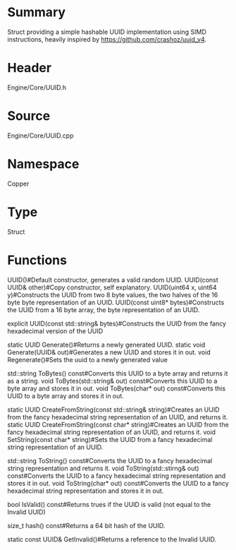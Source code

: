 # Summary
Struct providing a simple hashable UUID implementation using SIMD instructions, heavily inspired by https://github.com/crashoz/uuid_v4.

# Header
Engine/Core/UUID.h
# Source
Engine/Core/UUID.cpp
# Namespace
Copper
# Type
Struct

# Functions
UUID()#Default constructor, generates a valid random UUID.
UUID(const UUID& other)#Copy constructor, self explanatory.
UUID(uint64 x, uint64 y)#Constructs the UUID from two 8 byte values, the two halves of the 16 byte byte representation of an UUID.
UUID(const uint8* bytes)#Constructs the UUID from a 16 byte array, the byte representation of an UUID.

explicit UUID(const std::string& bytes)#Constructs the UUID from the fancy hexadecimal version of the UUID

static UUID Generate()#Returns a newly generated UUID.
static void Generate(UUID& out)#Generates a new UUID and stores it in out.
void Regenerate()#Sets the uuid to a newly generated value

std::string ToBytes() const#Converts this UUID to a byte array and returns it as a string.
void ToBytes(std::string& out) const#Converts this UUID to a byte array and stores it in out.
void ToBytes(char* out) const#Converts this UUID to a byte array and stores it in out.

static UUID CreateFromString(const std::string& string)#Creates an UUID from the fancy hexadecimal string representation of an UUID, and returns it.
static UUID CreateFromString(const char* string)#Creates an UUID from the fancy hexadecimal string representation of an UUID, and returns it.
void SetString(const char* string)#Sets the UUID from a fancy hexadecimal string representation of an UUID.

std::string ToString() const#Converts the UUID to a fancy hexadecimal string representation and returns it.
void ToString(std::stirng& out) const#Converts the UUID to a fancy hexadecimal string representation and stores it in out.
void ToString(char* out) const#Converts the UUID to a fancy hexadecimal string representation and stores it in out.

bool IsValid() const#Returns trues if the UUID is valid (not equal to the Invalid UUID)

size_t hash() const#Returns a 64 bit hash of the UUID.

static const UUID& GetInvalid()#Returns a reference to the Invalid UUID.
